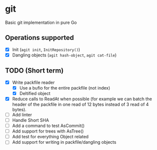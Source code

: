 # git

Basic git implementation in pure Go

## Operations supported

- [x] Init (`agit init`, `InitRepository()`)
- [x] Dangling objects (`agit hash-object`, `agit cat-file`)

## TODO (Short term)

- [x] Write packfile reader
  - [x] Use a bufio for the entire packfile (not index)
  - [x] Deltified object
- [x] Reduce calls to ReadAt when possible (for example we can batch the header of the packfile in one read of 12 bytes instead of 3 read of 4 bytes).
- [ ] Add linter
- [ ] Handle Short SHA
- [ ] Add a command to test AsCommit()
- [ ] Add support for trees with AsTree()
- [ ] Add test for everything Object related
- [ ] Add support for writing in packfile/dangling objects
